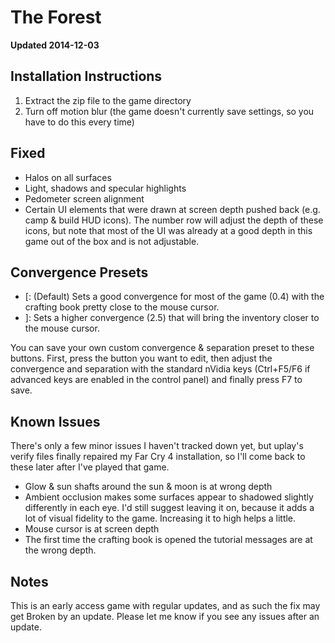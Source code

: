 The Forest
==========

**Updated 2014-12-03**

Installation Instructions
-------------------------
1. Extract the zip file to the game directory
2. Turn off motion blur (the game doesn't currently save settings, so you have
   to do this every time)

Fixed
-----
- Halos on all surfaces
- Light, shadows and specular highlights
- Pedometer screen alignment
- Certain UI elements that were drawn at screen depth pushed back (e.g. camp &
  build HUD icons). The number row will adjust the depth of these icons, but
  note that most of the UI was already at a good depth in this game out of the
  box and is not adjustable.

Convergence Presets
-------------------
- [: (Default) Sets a good convergence for most of the game (0.4) with the
  crafting book pretty close to the mouse cursor.
- ]: Sets a higher convergence (2.5) that will bring the inventory closer to
  the mouse cursor.

You can save your own custom convergence & separation preset to these buttons.
First, press the button you want to edit, then adjust the convergence and
separation with the standard nVidia keys (Ctrl+F5/F6 if advanced keys are
enabled in the control panel) and finally press F7 to save.

Known Issues
------------
There's only a few minor issues I haven't tracked down yet, but uplay's verify
files finally repaired my Far Cry 4 installation, so I'll come back to these
later after I've played that game.

- Glow & sun shafts around the sun & moon is at wrong depth
- Ambient occlusion makes some surfaces appear to shadowed slightly differently
  in each eye. I'd still suggest leaving it on, because it adds a lot of visual
  fidelity to the game. Increasing it to high helps a little.
- Mouse cursor is at screen depth
- The first time the crafting book is opened the tutorial messages are at the
  wrong depth.

Notes
-----
This is an early access game with regular updates, and as such the fix may get
Broken by an update. Please let me know if you see any issues after an update.
